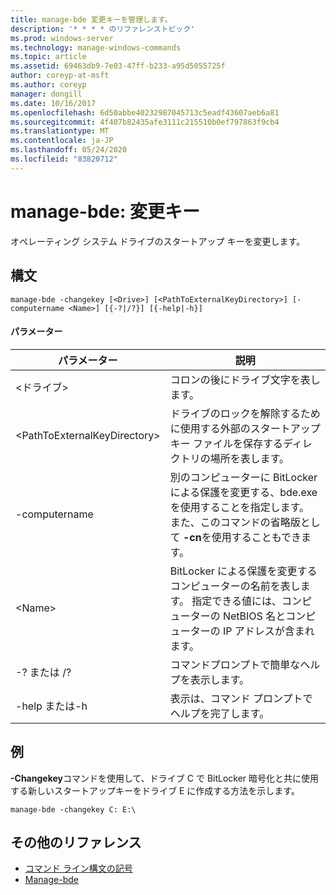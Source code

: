 ```yaml
---
title: manage-bde 変更キーを管理します。
description: '* * * * のリファレンストピック'
ms.prod: windows-server
ms.technology: manage-windows-commands
ms.topic: article
ms.assetid: 69463db9-7e03-47ff-b233-a95d5055725f
author: coreyp-at-msft
ms.author: coreyp
manager: dongill
ms.date: 10/16/2017
ms.openlocfilehash: 6d50abbe40232987045713c5eadf43607aeb6a81
ms.sourcegitcommit: 4f407b82435afe3111c215510b0ef797863f9cb4
ms.translationtype: MT
ms.contentlocale: ja-JP
ms.lasthandoff: 05/24/2020
ms.locfileid: "83820712"
---
```

# <a name="manage-bde-changekey"></a>manage-bde: 変更キー



オペレーティング システム ドライブのスタートアップ キーを変更します。

## <a name="syntax"></a>構文

```
manage-bde -changekey [<Drive>] [<PathToExternalKeyDirectory>] [-computername <Name>] [{-?|/?}] [{-help|-h}]
```

#### <a name="parameters"></a>パラメーター

|パラメーター|説明|
|---------|-----------|
|\<ドライブ>|コロンの後にドライブ文字を表します。|
|\<PathToExternalKeyDirectory>|ドライブのロックを解除するために使用する外部のスタートアップ キー ファイルを保存するディレクトリの場所を表します。|
|-computername|別のコンピューターに BitLocker による保護を変更する、bde.exe を使用することを指定します。 また、このコマンドの省略版として **-cn**を使用することもできます。|
|\<Name>|BitLocker による保護を変更するコンピューターの名前を表します。 指定できる値には、コンピューターの NetBIOS 名とコンピューターの IP アドレスが含まれます。|
|-? または /?|コマンドプロンプトで簡単なヘルプを表示します。|
|-help または-h|表示は、コマンド プロンプトでヘルプを完了します。|

## <a name="examples"></a>例

**-Changekey**コマンドを使用して、ドライブ C で BitLocker 暗号化と共に使用する新しいスタートアップキーをドライブ E に作成する方法を示します。
```
manage-bde -changekey C: E:\
```

## <a name="additional-references"></a>その他のリファレンス

- [コマンド ライン構文の記号](command-line-syntax-key.md)
-   [Manage-bde](manage-bde.md)
